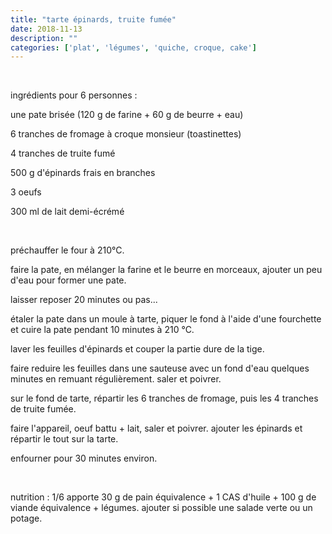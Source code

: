 ```yaml
---
title: "tarte épinards, truite fumée"
date: 2018-11-13
description: ""
categories: ['plat', 'légumes', 'quiche, croque, cake']
---
```


          


&nbsp;

ingr&eacute;dients pour 6 personnes :

une pate bris&eacute;e (120 g de farine + 60 g de beurre + eau)

6 tranches de fromage &agrave; croque monsieur (toastinettes)

4 tranches de truite fum&eacute;

500 g d&#39;&eacute;pinards frais en branches

3 oeufs

300 ml de lait demi-&eacute;cr&eacute;m&eacute;

&nbsp;

pr&eacute;chauffer le four &agrave; 210&deg;C.

faire la pate, en m&eacute;langer la farine et le beurre en morceaux, ajouter un peu d&#39;eau pour former une pate.

laisser reposer 20 minutes ou pas...

&eacute;taler la pate dans un moule &agrave; tarte, piquer le fond &agrave; l&#39;aide d&#39;une fourchette et cuire la pate pendant 10 minutes &agrave; 210 &deg;C.

laver les feuilles d&#39;&eacute;pinards et couper la partie dure de la tige.

faire reduire les feuilles dans une sauteuse avec un fond d&#39;eau quelques minutes en remuant r&eacute;guli&egrave;rement. saler et poivrer.

sur le fond de tarte, r&eacute;partir les 6 tranches de fromage, puis les 4 tranches de truite fum&eacute;e.&nbsp;

faire l&#39;appareil, oeuf battu + lait, saler et poivrer. ajouter les &eacute;pinards et r&eacute;partir le tout sur la tarte.

enfourner pour 30 minutes environ.

&nbsp;

nutrition : 1/6 apporte 30 g de pain &eacute;quivalence + 1 CAS d&#39;huile + 100 g de viande &eacute;quivalence + l&eacute;gumes. ajouter si possible une salade verte ou un potage.


                          
